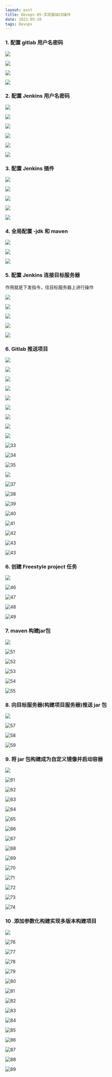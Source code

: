 ```yaml
---
layout: post
title: Devops-05-实现基础CD操作
date: 2022-05-10
tags: Devops
---
```


### 1. 配置 gitlab 用户名密码

![](/images/posts/Devops/实现基础CD操作/1.png)

![](/images/posts/Devops/实现基础CD操作/2.png)

![](/images/posts/Devops/实现基础CD操作/3.png)

![](/images/posts/Devops/实现基础CD操作/4.png)

### 2. 配置 Jenkins 用户名密码

![](/images/posts/Devops/实现基础CD操作/5.png)

![](/images/posts/Devops/实现基础CD操作/6.png)

![](/images/posts/Devops/实现基础CD操作/7.png)

![](/images/posts/Devops/实现基础CD操作/8.png)

![](/images/posts/Devops/实现基础CD操作/9.png)

![](/images/posts/Devops/实现基础CD操作/10.png)

### 3. 配置 Jenkins 插件

![](/images/posts/Devops/实现基础CD操作/11.png)

![](/images/posts/Devops/实现基础CD操作/12.png)

![](/images/posts/Devops/实现基础CD操作/13.png)

![](/images/posts/Devops/实现基础CD操作/14.png)

![](/images/posts/Devops/实现基础CD操作/15.png)

### 4. 全局配置 -jdk 和 maven

![](/images/posts/Devops/实现基础CD操作/16.png)

![](/images/posts/Devops/实现基础CD操作/17.png)

![](/images/posts/Devops/实现基础CD操作/18.png)

### 5. 配置 Jenkins 连接目标服务器

作用就是下发指令，往目标服务器上进行操作

![](/images/posts/Devops/实现基础CD操作/19.png)

![](/images/posts/Devops/实现基础CD操作/20.png)

![](/images/posts/Devops/实现基础CD操作/21.png)

![](/images/posts/Devops/实现基础CD操作/22.png)

![](/images/posts/Devops/实现基础CD操作/23.png)

### 6. Gitlab 推送项目

![](/images/posts/Devops/实现基础CD操作/24.png)

![](/images/posts/Devops/实现基础CD操作/25.png)

![](/images/posts/Devops/实现基础CD操作/26.png)

![](/images/posts/Devops/实现基础CD操作/27.png)

![](/images/posts/Devops/实现基础CD操作/28.png)

![](/images/posts/Devops/实现基础CD操作/29.png)

![](/images/posts/Devops/实现基础CD操作/30.png)

![](/images/posts/Devops/实现基础CD操作/31.png)

![](/images/posts/Devops/实现基础CD操作/32.png)

![33](/images/posts/Devops/实现基础CD操作/33.png)

![34](/images/posts/Devops/实现基础CD操作/34.png)

![35](/images/posts/Devops/实现基础CD操作/35.png)

![](/images/posts/Devops/实现基础CD操作/36.png)

![37](/images/posts/Devops/实现基础CD操作/37.png)

![38](/images/posts/Devops/实现基础CD操作/38.png)

![39](/images/posts/Devops/实现基础CD操作/39.png)

![40](/images/posts/Devops/实现基础CD操作/40.png)

![41](/images/posts/Devops/实现基础CD操作/41.png)

![42](/images/posts/Devops/实现基础CD操作/42.png)

![43](/images/posts/Devops/实现基础CD操作/43.png)

![43](/images/posts/Devops/实现基础CD操作/44.png)

### 6. 创建 Freestyle project 任务

![](/images/posts/Devops/实现基础CD操作/45.png)

![46](/images/posts/Devops/实现基础CD操作/46.png)

![47](/images/posts/Devops/实现基础CD操作/47.png)

![48](/images/posts/Devops/实现基础CD操作/48.png)

![49](/images/posts/Devops/实现基础CD操作/49.png)

### 7. maven 构建jar包

![](/images/posts/Devops/实现基础CD操作/50.png)

![51](/images/posts/Devops/实现基础CD操作/51.png)

![52](/images/posts/Devops/实现基础CD操作/52.png)

![53](/images/posts/Devops/实现基础CD操作/53.png)

![54](/images/posts/Devops/实现基础CD操作/54.png)

![55](/images/posts/Devops/实现基础CD操作/55.png)

### 8. 向目标服务器(构建项目服务器)推送 jar 包

![](/images/posts/Devops/实现基础CD操作/56.png)

![57](/images/posts/Devops/实现基础CD操作/57.png)

![58](/images/posts/Devops/实现基础CD操作/58.png)

![59](/images/posts/Devops/实现基础CD操作/59.png)

### 9. 将 jar 包构建成为自定义镜像并启动容器



![](/images/posts/Devops/实现基础CD操作/60.png)

![61](/images/posts/Devops/实现基础CD操作/61.png)

![62](/images/posts/Devops/实现基础CD操作/62.png)

![63](/images/posts/Devops/实现基础CD操作/63.png)

![64](/images/posts/Devops/实现基础CD操作/64.png)

![65](/images/posts/Devops/实现基础CD操作/65.png)

![66](/images/posts/Devops/实现基础CD操作/66.png)

![67](/images/posts/Devops/实现基础CD操作/67.png)

![68](/images/posts/Devops/实现基础CD操作/68.png)

![69](/images/posts/Devops/实现基础CD操作/69.png)

![70](/images/posts/Devops/实现基础CD操作/70.png)

![71](/images/posts/Devops/实现基础CD操作/71.png)

![72](/images/posts/Devops/实现基础CD操作/72.png)

![73](/images/posts/Devops/实现基础CD操作/73.png)

![74](/images/posts/Devops/实现基础CD操作/74.png)

### 10 .添加参数化构建实现多版本构建项目

![](/images/posts/Devops/实现基础CD操作/75.png)

![76](/images/posts/Devops/实现基础CD操作/76.png)

![77](/images/posts/Devops/实现基础CD操作/77.png)

![78](/images/posts/Devops/实现基础CD操作/78.png)

![79](/images/posts/Devops/实现基础CD操作/79.png)

![80](/images/posts/Devops/实现基础CD操作/80.png)

![81](/images/posts/Devops/实现基础CD操作/81.png)

![82](/images/posts/Devops/实现基础CD操作/82.png)

![83](/images/posts/Devops/实现基础CD操作/83.png)

![84](/images/posts/Devops/实现基础CD操作/84.png)

![85](/images/posts/Devops/实现基础CD操作/85.png)

![86](/images/posts/Devops/实现基础CD操作/86.png)

![87](/images/posts/Devops/实现基础CD操作/87.png)

![88](/images/posts/Devops/实现基础CD操作/88.png)

![89](/images/posts/Devops/实现基础CD操作/89.png)
